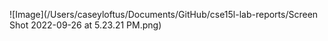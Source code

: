 ![Image](/Users/caseyloftus/Documents/GitHub/cse15l-lab-reports/Screen Shot 2022-09-26 at 5.23.21 PM.png)
